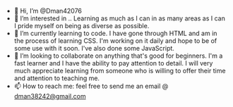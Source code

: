 - 👋 Hi, I’m @Dman42076
- 👀 I’m interested in .. Learning as much as I can in as many areas as I can  I pride myself on being as diverse as possible.
- 🌱 I’m currently learning to code. I have gone through HTML and am in the process of learning CSS. I'm working on it daily and hope to be of some use with it soon. I've also done some JavaScript.
- 💞️ I’m looking to collaborate on anything that's good for beginners. I'm a fast learner and I have the ability to pay attention to detail. I will very much appreciate learning from someone who is willing to offer their time and attention to teaching me.
- 📫 How to reach me: feel free to send me an email @ dman38242@gmail.com

<!---
Dman42076/Dman42076 is a ✨ special ✨ repository because its `README.md` (this file) appears on your GitHub profile.
You can click the Preview link to take a look at your changes.
--->
